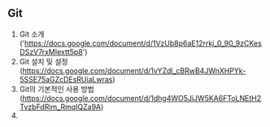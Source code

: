 ## Git

1. Git 소개('https://docs.google.com/document/d/1VzUb8p6aE12rrkj_0_90_9zCKesDSzV7rxMIextt5p8')
2. Git 설치 및 설정(https://docs.google.com/document/d/1vYZdl_cBRwB4JWnXHPYk-5SSE75aGZcDEsRUiaLwras)
3. Git의 기본적인 사용 방법(https://docs.google.com/document/d/1dhg4WO5JiJW5KA6FToLNEtH2TvzbFdRjm_RmqIQZa9A)
4. 
